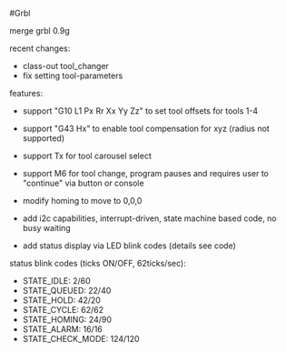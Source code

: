 #Grbl

merge grbl 0.9g

recent changes:
- class-out tool_changer
- fix setting tool-parameters

features:
- support "G10 L1 Px Rr Xx Yy Zz" to set tool offsets for tools 1-4
- support "G43 Hx" to enable tool compensation for xyz (radius not supported)
- support Tx for tool carousel select
- support M6 for tool change, program pauses and requires user to "continue" via button or console
- modify homing to move to 0,0,0

- add i2c capabilities, interrupt-driven, state machine based code, no busy waiting
- add status display via LED blink codes (details see code)

status blink codes (ticks ON/OFF, 62ticks/sec):
- STATE_IDLE:       2/60
- STATE_QUEUED:     22/40
- STATE_HOLD:       42/20
- STATE_CYCLE:      62/62
- STATE_HOMING:     24/90
- STATE_ALARM:      16/16
- STATE_CHECK_MODE:	124/120
